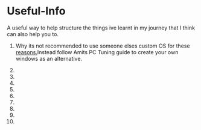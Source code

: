 # Useful-Info
A useful way to help structure the things ive learnt in my journey that I think can also help you to.

1. Why its not recommended to use someone elses custom OS for these [reasons.](#Dont-use-customos)Instead follow Amits PC Tuning guide to create your own windows as an alternative.

2. 


3.


4. 


5.


6.


7.


8.


9.


10.

































